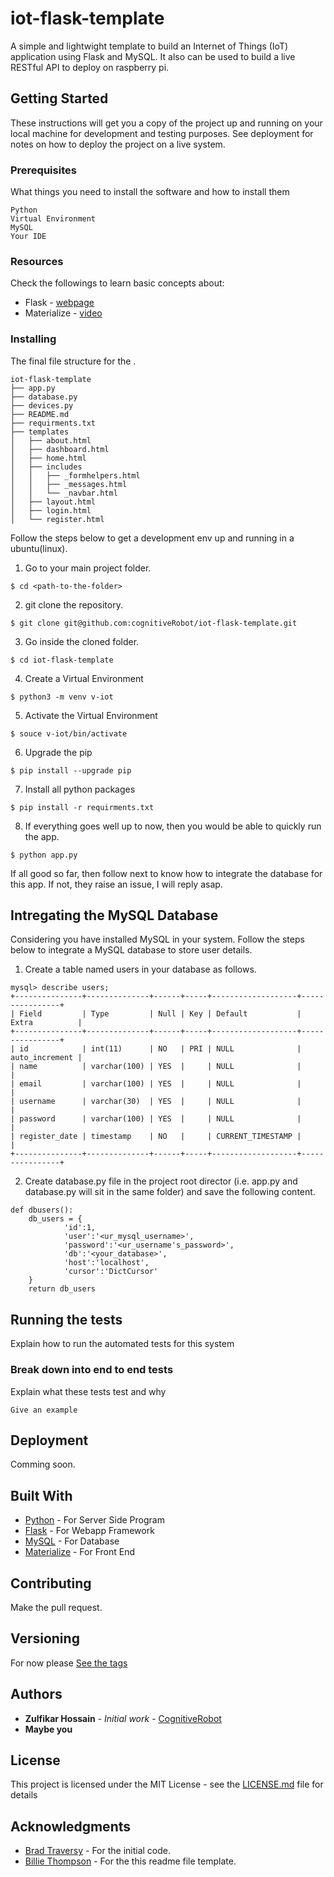 # iot-flask-template

A simple and lightwight template to build an Internet of Things (IoT) application using Flask and MySQL. It also can be used to build a live RESTful API to deploy on raspberry pi.

## Getting Started

These instructions will get you a copy of the project up and running on your local machine for development and testing purposes. See deployment for notes on how to deploy the project on a live system.

### Prerequisites

What things you need to install the software and how to install them

```
Python
Virtual Environment
MySQL
Your IDE
```
### Resources
Check the followings to learn basic concepts about:
* Flask - [webpage](http://www.ntu.edu.sg/home/ehchua/programming/webprogramming/Python3_Flask.html#zz-4.)
* Materialize - [video](https://www.youtube.com/watch?v=gCZ3y6mQpW0&list=PL4cUxeGkcC9gGrbtvASEZSlFEYBnPkmff)


### Installing

The final file structure for the .
```
iot-flask-template
├── app.py
├── database.py
├── devices.py
├── README.md
├── requirments.txt
├── templates
│   ├── about.html
│   ├── dashboard.html
│   ├── home.html
│   ├── includes
│   │   ├── _formhelpers.html
│   │   ├── _messages.html
│   │   └── _navbar.html
│   ├── layout.html
│   ├── login.html
│   └── register.html
```
Follow the steps below to get a development env up and running in a ubuntu(linux).

1. Go to your main project folder.
```
$ cd <path-to-the-folder>
```
2. git clone the repository.
```
$ git clone git@github.com:cognitiveRobot/iot-flask-template.git
```
3. Go inside the cloned folder.
```
$ cd iot-flask-template
```
4. Create a Virtual Environment
```
$ python3 -m venv v-iot
```
5. Activate the Virtual Environment
```
$ souce v-iot/bin/activate
```
6. Upgrade the pip
```
$ pip install --upgrade pip
```
7. Install all python packages
```
$ pip install -r requirments.txt
```
8. If everything goes well up to now, then you would be able to quickly run the app.
```
$ python app.py
```
If all good so far, then follow next to know how to integrate the database for this app. If not, they raise an issue, I will reply asap.

## Intregating the MySQL Database

Considering you have installed MySQL in your system. Follow the steps below to integrate a MySQL database to store user details.

1. Create a table named users in your database as follows.

  ```
mysql> describe users;
+---------------+--------------+------+-----+-------------------+----------------+
| Field         | Type         | Null | Key | Default           | Extra          |
+---------------+--------------+------+-----+-------------------+----------------+
| id            | int(11)      | NO   | PRI | NULL              | auto_increment |
| name          | varchar(100) | YES  |     | NULL              |                |
| email         | varchar(100) | YES  |     | NULL              |                |
| username      | varchar(30)  | YES  |     | NULL              |                |
| password      | varchar(100) | YES  |     | NULL              |                |
| register_date | timestamp    | NO   |     | CURRENT_TIMESTAMP |                |
+---------------+--------------+------+-----+-------------------+----------------+
  ```
2. Create database.py file in the project root director (i.e. app.py and database.py will sit in the same folder) and save the following content.
```
def dbusers():
    db_users = {
            'id':1,
            'user':'<ur_mysql_username>',
            'password':'<ur_username's_password>',
            'db':'<your_database>',
            'host':'localhost',
            'cursor':'DictCursor'
    }
    return db_users
```

## Running the tests

Explain how to run the automated tests for this system

### Break down into end to end tests

Explain what these tests test and why

```
Give an example
```
## Deployment

Comming soon.

## Built With

* [Python](https://www.python.org/) - For Server Side Program
* [Flask](http://flask.pocoo.org/) - For Webapp Framework
* [MySQL](https://www.mysql.com/) - For Database
* [Materialize](https://materializecss.com) - For Front End

## Contributing

Make the pull request.

## Versioning

For now please [See the tags](https://github.com/cognitiveRobot/iot-flask-template/commits/master)

## Authors

* **Zulfikar Hossain** - *Initial work* - [CognitiveRobot](https://github.com/CognitiveRobot)
* **Maybe you**

## License

This project is licensed under the MIT License - see the [LICENSE.md](LICENSE.md) file for details

## Acknowledgments

* [Brad Traversy](https://github.com/bradtraversy/) - For the initial code.
* [Billie Thompson](https://gist.github.com/PurpleBooth) - For the this readme file template.
